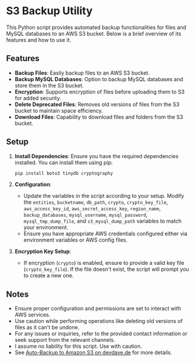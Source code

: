 # S3 Backup Utility

This Python script provides automated backup functionalities for files and MySQL databases to an AWS S3 bucket. Below is a brief overview of its features and how to use it.

## Features

- **Backup Files**: Easily backup files to an AWS S3 bucket.
- **Backup MySQL Databases**: Option to backup MySQL databases and store them in the S3 bucket.
- **Encryption**: Supports encryption of files before uploading them to S3 for added security.
- **Delete Deprecated Files**: Removes old versions of files from the S3 bucket to maintain space efficiency.
- **Download Files**: Capability to download files and folders from the S3 bucket.

## Setup

1. **Install Dependencies**: Ensure you have the required dependencies installed. You can install them using pip:

    ```bash
    pip install boto3 tinydb cryptography
    ```

2. **Configuration**:
    - Update the variables in the script according to your setup. Modify the `entities`, `bucketname`, `db_path`, `crypto`, `crypto_key_file`, `aws_access_key_id`, `aws_secret_access_key`, `region_name`, `backup_databases`, `mysql_username`, `mysql_password`, `mysql_tmp_dump_file`, and `s3_mysql_dump_path` variables to match your environment.
    - Ensure you have appropriate AWS credentials configured either via environment variables or AWS config files.

3. **Encryption Key Setup**:
    - If encryption (`crypto`) is enabled, ensure to provide a valid key file (`crypto_key_file`). If the file doesn't exist, the script will prompt you to create a new one.

## Notes

- Ensure proper configuration and permissions are set to interact with AWS services.
- Use caution while performing operations like deleting old versions of files as it can't be undone.
- For any issues or inquiries, refer to the provided contact information or seek support from the relevant channels.
- I assume no liability for this script. Use with caution.
- See [Auto-Backup to Amazon S3 on devdave.de](https://devdave.de/2021/12/auto-backup-to-amazon-s3/) for more details.

